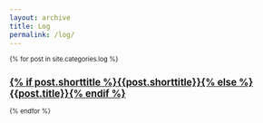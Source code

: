```yaml
---
layout: archive
title: Log
permalink: /log/
---
```

<main style="font-size: .8em;">
  {% for post in site.categories.log %}
    <h2>
      <a href="{{ post.url }}">{% if post.shorttitle %}{{post.shorttitle}}{% else %}{{post.title}}{% endif %}</a>
    </h2>
  {% endfor %}
</main>
